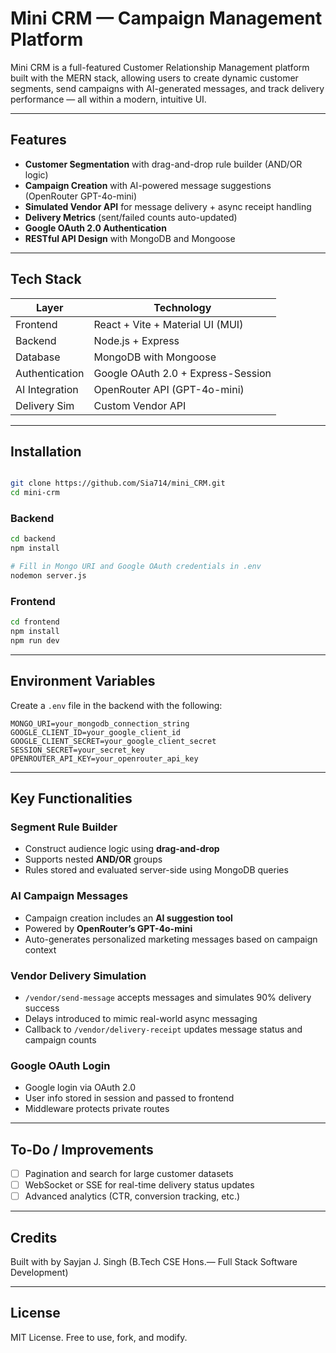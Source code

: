 # Mini CRM — Campaign Management Platform

Mini CRM is a full-featured Customer Relationship Management platform built with the MERN stack, allowing users to create dynamic customer segments, send campaigns with AI-generated messages, and track delivery performance — all within a modern, intuitive UI.

---

##  Features

-  **Customer Segmentation** with drag-and-drop rule builder (AND/OR logic)
-  **Campaign Creation** with AI-powered message suggestions (OpenRouter GPT-4o-mini)
-  **Simulated Vendor API** for message delivery + async receipt handling
-  **Delivery Metrics** (sent/failed counts auto-updated)
-  **Google OAuth 2.0 Authentication**
-  **RESTful API Design** with MongoDB and Mongoose

---

##  Tech Stack

| Layer         | Technology                        |
|---------------|------------------------------------|
| Frontend      | React + Vite + Material UI (MUI)   |
| Backend       | Node.js + Express                  |
| Database      | MongoDB with Mongoose              |
| Authentication| Google OAuth 2.0 + Express-Session |
| AI Integration| OpenRouter API (GPT-4o-mini)       |
| Delivery Sim  | Custom Vendor API  |

---

##  Installation

```bash

git clone https://github.com/Sia714/mini_CRM.git
cd mini-crm
````

### Backend

```bash
cd backend
npm install

# Fill in Mongo URI and Google OAuth credentials in .env
nodemon server.js
```

### Frontend

```bash
cd frontend
npm install
npm run dev
```

---

##  Environment Variables

Create a `.env` file in the backend with the following:

```
MONGO_URI=your_mongodb_connection_string
GOOGLE_CLIENT_ID=your_google_client_id
GOOGLE_CLIENT_SECRET=your_google_client_secret
SESSION_SECRET=your_secret_key
OPENROUTER_API_KEY=your_openrouter_api_key
```

---

##  Key Functionalities

### Segment Rule Builder

* Construct audience logic using **drag-and-drop**
* Supports nested **AND/OR** groups
* Rules stored and evaluated server-side using MongoDB queries

### AI Campaign Messages

* Campaign creation includes an **AI suggestion tool**
* Powered by **OpenRouter’s GPT-4o-mini**
* Auto-generates personalized marketing messages based on campaign context

###  Vendor Delivery Simulation

* `/vendor/send-message` accepts messages and simulates 90% delivery success
* Delays introduced to mimic real-world async messaging
* Callback to `/vendor/delivery-receipt` updates message status and campaign counts

###  Google OAuth Login

* Google login via OAuth 2.0
* User info stored in session and passed to frontend
* Middleware protects private routes

---


##  To-Do / Improvements

* [ ] Pagination and search for large customer datasets
* [ ] WebSocket or SSE for real-time delivery status updates
* [ ] Advanced analytics (CTR, conversion tracking, etc.)

---

##  Credits

Built with  by Sayjan J. Singh (B.Tech CSE Hons.— Full Stack Software Development)

---

##  License

MIT License. Free to use, fork, and modify.

```
